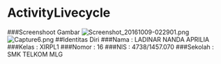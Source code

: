 # ActivityLivecycle

###Screenshoot Gambar
![Screenshot_20161009-022901.png](https://s18.postimg.org/f6xgxbdd5/Screenshot_20161009_022901.png)
![Capture6.png](https://s18.postimg.org/iknri60fd/Capture6.png)
##Identitas Diri
###Nama : LADINAR NANDA APRILIA
###Kelas : XIRPL1
###Nomor : 16
###NIS : 4738/1457.070
###Sekolah : SMK TELKOM MLG

